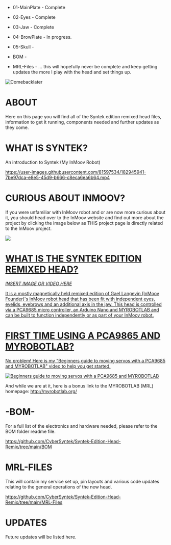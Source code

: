 - 01-MainPlate - Complete

- 02-Eyes - Complete

- 03-Jaw - Complete

- 04-BrowPlate - In progress.

- 05-Skull - 

- BOM - 

- MRL-Files - ... this will hopefully never be complete and keep getting updates the more I play with the head and set things up. 

![Comebacklater](https://user-images.githubusercontent.com/81597534/182967202-6d439db3-9d51-41ec-9889-3c8a91f275c1.png)

ABOUT
=
Here on this page you will find all of the Syntek edition remixed head files, information to get it running, components needed and further updates as they come.

WHAT IS SYNTEK?
=
An introduction to Syntek (My InMoov Robot)

https://user-images.githubusercontent.com/81597534/182945941-7be97dca-e8e5-45d9-b666-c8eca6ea6b64.mp4

CURIOUS ABOUT INMOOV?
= 
If you were unfamiliar with InMoov robot and or are now more curious about it, you should head over to the InMoov website and find out more about the project  by clicking the image below as THIS project page is directly related to the InMoov project. 

<a href="https://www.inmoov.fr" />
<img src="https://user-images.githubusercontent.com/81597534/182956653-22bd5be5-dd2f-44b9-a1f5-d61002d9dd43.PNG" />

WHAT IS THE SYNTEK EDITION REMIXED HEAD?
= 
*INSERT IMAGE OR VIDEO HERE* 

It is a mostly magnetically held remixed edition of Gael Langevin (InMoov Founder)'s InMoov robot head that has been fit with independent eyes, eyelids, eyebrows and an additional axis in the jaw. This head is controlled via a PCA9685 micro controller, an Arduino Nano and MYROBOTLAB and can be built to function independently or as part of your InMoov robot. 

FIRST TIME USING A PCA9865 AND MYROBOTLAB?
=
No problem! Here is my "Beginners guide to moving servos with a PCA9685 and MYROBOTLAB" video to help you get started.

[![Beginners guide to moving servos with a PCA9685 and MYROBOTLAB](https://user-images.githubusercontent.com/81597534/182962139-453537c9-c836-4992-8144-bc1f8d35aa70.jpg)](https://youtu.be/unIUJA24uBI  "Beginners guide to moving servos with a PCA9685 and MYROBOTLAB")

And while we are at it, here is a bonus link to the MYROBOTLAB (MRL) homepage: http://myrobotlab.org/

-BOM- 
=

For a full list of the electronics and hardware needed, please refer to the BOM folder readme file.

https://github.com/CyberSyntek/Syntek-Edition-Head-Remix/tree/main/BOM

MRL-FILES 
=
This will contain my service set up, pin layouts and various code updates relating to the general operations of the new head. 

https://github.com/CyberSyntek/Syntek-Edition-Head-Remix/tree/main/MRL-Files

UPDATES
= 
Future updates will be listed here. 
